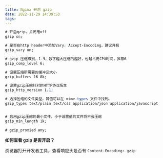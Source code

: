 ```yaml
---
title: Nginx 开启 gzip
date: 2022-11-29 14:39:53
tags:
---
```




```css
# 开启gzip，关闭用off
gzip on;

# 是否在http header中添加Vary: Accept-Encoding，建议开启
gzip_vary on;

# gzip 压缩级别，1-9，数字越大压缩的越好，也越占用CPU时间，推荐6
gzip_comp_level 6;

# 设置压缩所需要的缓冲区大小 
gzip_buffers 16 8k;

# 设置gzip压缩针对的HTTP协议版本
gzip_http_version 1.1;

# 选择压缩的文件类型，其值可以在 mime.types 文件中找到。
gzip_types text/plain text/css application/json application/javascript


# 启用gzip压缩的最小文件，小于设置值的文件将不会压缩
gzip_min_length 1k;

# gzip_proxied any;
```


**如何查看 gzip 是否开启？**

浏览器打开开发者工具，查看响应头是否有 `Content-Encoding: gzip`